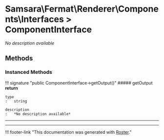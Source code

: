 # Samsara\Fermat\Renderer\Components\Interfaces > ComponentInterface

*No description available*


## Methods


### Instanced Methods

!!! signature "public ComponentInterface->getOutput()"
    ##### getOutput
    **return**

    type
    :   string

    description
    :   *No description available*
    
---




---
!!! footer-link "This documentation was generated with [Roster](https://jordanrl.github.io/Roster/)."